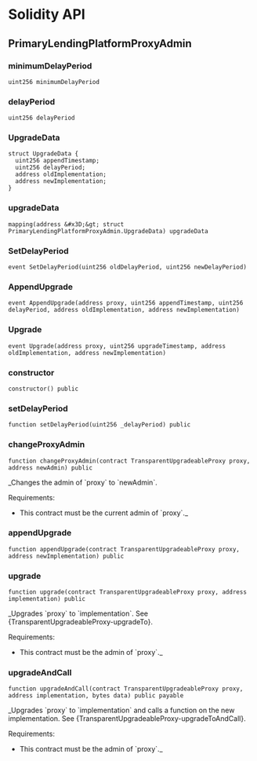 # Solidity API

## PrimaryLendingPlatformProxyAdmin

### minimumDelayPeriod

```solidity
uint256 minimumDelayPeriod
```

### delayPeriod

```solidity
uint256 delayPeriod
```

### UpgradeData

```solidity
struct UpgradeData {
  uint256 appendTimestamp;
  uint256 delayPeriod;
  address oldImplementation;
  address newImplementation;
}
```

### upgradeData

```solidity
mapping(address &#x3D;&gt; struct PrimaryLendingPlatformProxyAdmin.UpgradeData) upgradeData
```

### SetDelayPeriod

```solidity
event SetDelayPeriod(uint256 oldDelayPeriod, uint256 newDelayPeriod)
```

### AppendUpgrade

```solidity
event AppendUpgrade(address proxy, uint256 appendTimestamp, uint256 delayPeriod, address oldImplementation, address newImplementation)
```

### Upgrade

```solidity
event Upgrade(address proxy, uint256 upgradeTimestamp, address oldImplementation, address newImplementation)
```

### constructor

```solidity
constructor() public
```

### setDelayPeriod

```solidity
function setDelayPeriod(uint256 _delayPeriod) public
```

### changeProxyAdmin

```solidity
function changeProxyAdmin(contract TransparentUpgradeableProxy proxy, address newAdmin) public
```

_Changes the admin of &#x60;proxy&#x60; to &#x60;newAdmin&#x60;.

Requirements:

- This contract must be the current admin of &#x60;proxy&#x60;._

### appendUpgrade

```solidity
function appendUpgrade(contract TransparentUpgradeableProxy proxy, address newImplementation) public
```

### upgrade

```solidity
function upgrade(contract TransparentUpgradeableProxy proxy, address implementation) public
```

_Upgrades &#x60;proxy&#x60; to &#x60;implementation&#x60;. See {TransparentUpgradeableProxy-upgradeTo}.

Requirements:

- This contract must be the admin of &#x60;proxy&#x60;._

### upgradeAndCall

```solidity
function upgradeAndCall(contract TransparentUpgradeableProxy proxy, address implementation, bytes data) public payable
```

_Upgrades &#x60;proxy&#x60; to &#x60;implementation&#x60; and calls a function on the new implementation. See
{TransparentUpgradeableProxy-upgradeToAndCall}.

Requirements:

- This contract must be the admin of &#x60;proxy&#x60;._

